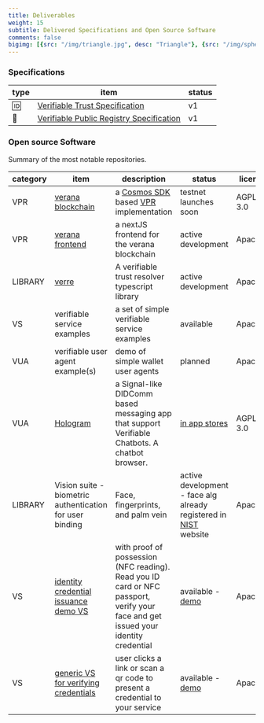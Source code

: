 ```yaml
---
title: Deliverables
weight: 15
subtitle: Delivered Specifications and Open Source Software
comments: false
bigimg: [{src: "/img/triangle.jpg", desc: "Triangle"}, {src: "/img/sphere.jpg", desc: "Sphere"}, {src: "/img/hexagon.jpg", desc: "Hexagon"}]
---
```

### Specifications

| type | item | status |
|------|--------|------|
| 🆔 | [Verifiable Trust Specification](https://verana-labs.github.io/verifiable-trust-spec/) | v1 |
| 🔗 | [Verifiable Public Registry Specification](https://verana-labs.github.io/verifiable-trust-vpr-spec/) | v1 |

### Open source Software

Summary of the most notable repositories.

| category    | item      | description   | status| license |
|-------------|-----------|---------------|-------|---------|
| VPR | [verana blockchain](https://github.com/verana-labs/verana-blockchain) | a [Cosmos SDK](https://docs.cosmos.network/) based [VPR](https://verana-labs.github.io/verifiable-trust-vpr-spec/)  implementation | testnet launches soon | AGPL-3.0 |
| VPR | [verana frontend](https://github.com/verana-labs/verana-frontend) | a nextJS frontend for the verana blockchain | active development | Apache2 |
| LIBRARY | [verre](https://github.com/verana-labs/verre) | A verifiable trust resolver typescript library | active development | Apache2 |
| VS | verifiable service examples | a set of simple verifiable service examples| available | Apache2 |
| VUA | verifiable user agent example(s) | demo of simple wallet user agents| planned | Apache2 |
| VUA | [Hologram](https://github.com/2060-io/hologram-app) | a Signal-like DIDComm based messaging app that support Verifiable Chatbots. A chatbot browser. | [in app stores](https://hologram.zone/) | AGPL-3.0 |
| LIBRARY | Vision suite - biometric authentication for user binding |  Face, fingerprints, and palm vein | active development - face alg already registered in [NIST](https://www.nist.gov/programs-projects/face-technology-evaluations-frtefate) website| Apache2 |
| VS | [identity credential issuance demo VS](https://github.com/2060-io/unic.id-issuer-dts) | with proof of possession (NFC reading). Read you ID card or NFC passport, verify your face and get issued your identity credential| available - [demo](https://unic-id-issuer.demos.dev.2060.io/invitation) | Apache2 |
| VS | [generic VS for verifying credentials](https://github.com/2060-io/generic-verifier) | user clicks a link or scan a qr code to present a credential to your service | available - [demo](https://unic-id-verifier.demos.dev.2060.io/en) | Apache2 |
